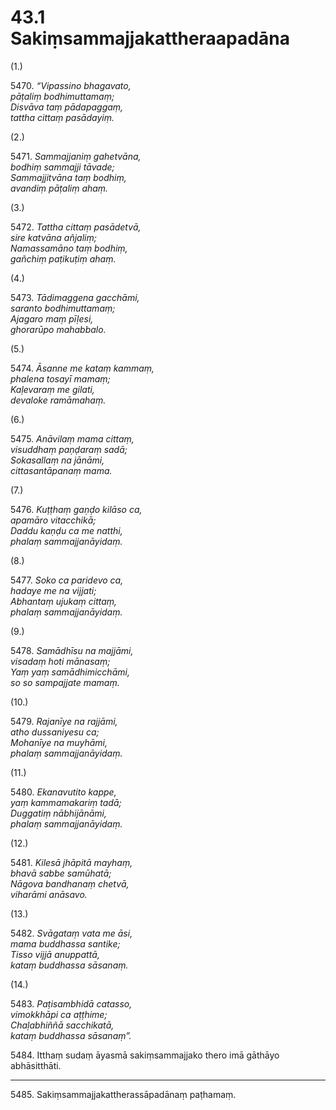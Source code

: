 

# 43.1 Sakiṃsammajjakattheraapadāna



(1.)

5470\. _“Vipassino bhagavato,_  
_pāṭaliṃ bodhimuttamaṃ;_  
_Disvāva taṃ pādapaggaṃ,_  
_tattha cittaṃ pasādayiṃ._  


(2.)

5471\. _Sammajjaniṃ gahetvāna,_  
_bodhiṃ sammajji tāvade;_  
_Sammajjitvāna taṃ bodhiṃ,_  
_avandiṃ pāṭaliṃ ahaṃ._  


(3.)

5472\. _Tattha cittaṃ pasādetvā,_  
_sire katvāna añjaliṃ;_  
_Namassamāno taṃ bodhiṃ,_  
_gañchiṃ paṭikuṭiṃ ahaṃ._  


(4.)

5473\. _Tādimaggena gacchāmi,_  
_saranto bodhimuttamaṃ;_  
_Ajagaro maṃ pīḷesi,_  
_ghorarūpo mahabbalo._  


(5.)

5474\. _Āsanne me kataṃ kammaṃ,_  
_phalena tosayī mamaṃ;_  
_Kaḷevaraṃ me gilati,_  
_devaloke ramāmahaṃ._  


(6.)

5475\. _Anāvilaṃ mama cittaṃ,_  
_visuddhaṃ paṇḍaraṃ sadā;_  
_Sokasallaṃ na jānāmi,_  
_cittasantāpanaṃ mama._  


(7.)

5476\. _Kuṭṭhaṃ gaṇḍo kilāso ca,_  
_apamāro vitacchikā;_  
_Daddu kaṇḍu ca me natthi,_  
_phalaṃ sammajjanāyidaṃ._  


(8.)

5477\. _Soko ca paridevo ca,_  
_hadaye me na vijjati;_  
_Abhantaṃ ujukaṃ cittaṃ,_  
_phalaṃ sammajjanāyidaṃ._  


(9.)

5478\. _Samādhīsu na majjāmi,_  
_visadaṃ hoti mānasaṃ;_  
_Yaṃ yaṃ samādhimicchāmi,_  
_so so sampajjate mamaṃ._  


(10.)

5479\. _Rajanīye na rajjāmi,_  
_atho dussaniyesu ca;_  
_Mohanīye na muyhāmi,_  
_phalaṃ sammajjanāyidaṃ._  


(11.)

5480\. _Ekanavutito kappe,_  
_yaṃ kammamakariṃ tadā;_  
_Duggatiṃ nābhijānāmi,_  
_phalaṃ sammajjanāyidaṃ._  


(12.)

5481\. _Kilesā jhāpitā mayhaṃ,_  
_bhavā sabbe samūhatā;_  
_Nāgova bandhanaṃ chetvā,_  
_viharāmi anāsavo._  


(13.)

5482\. _Svāgataṃ vata me āsi,_  
_mama buddhassa santike;_  
_Tisso vijjā anuppattā,_  
_kataṃ buddhassa sāsanaṃ._  


(14.)

5483\. _Paṭisambhidā catasso,_  
_vimokkhāpi ca aṭṭhime;_  
_Chaḷabhiññā sacchikatā,_  
_kataṃ buddhassa sāsanaṃ”._  


5484\. Itthaṃ sudaṃ āyasmā sakiṃsammajjako thero imā gāthāyo abhāsitthāti.

---

5485\. Sakiṃsammajjakattherassāpadānaṃ paṭhamaṃ.





